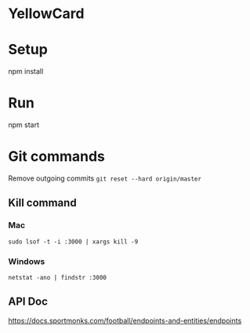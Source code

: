 # YellowCard

# Setup

npm install

# Run

npm start

# Git commands

Remove outgoing commits
`git reset --hard origin/master`

## Kill command

### Mac

`sudo lsof -t -i :3000 | xargs kill -9`

### Windows

`netstat -ano | findstr :3000`

## API Doc

https://docs.sportmonks.com/football/endpoints-and-entities/endpoints
